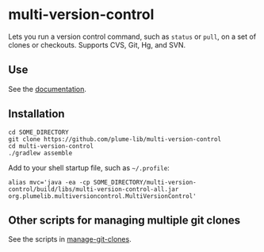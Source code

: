 # multi-version-control

Lets you run a version control command, such as `status` or `pull`, on
a set of clones or checkouts.  Supports CVS, Git, Hg, and SVN.

## Use

See the [documentation](http://plumelib.org/multi-version-control/api/org/plumelib/multiversioncontrol/MultiVersionControl.html).

## Installation

```
cd SOME_DIRECTORY
git clone https://github.com/plume-lib/multi-version-control
cd multi-version-control
./gradlew assemble
```

Add to your shell startup file, such as `~/.profile`:
```
alias mvc='java -ea -cp SOME_DIRECTORY/multi-version-control/build/libs/multi-version-control-all.jar org.plumelib.multiversioncontrol.MultiVersionControl'
```

## Other scripts for managing multiple git clones

See the scripts in [manage-git-clones](https://github.com/plume-lib/manage-git-clones).
